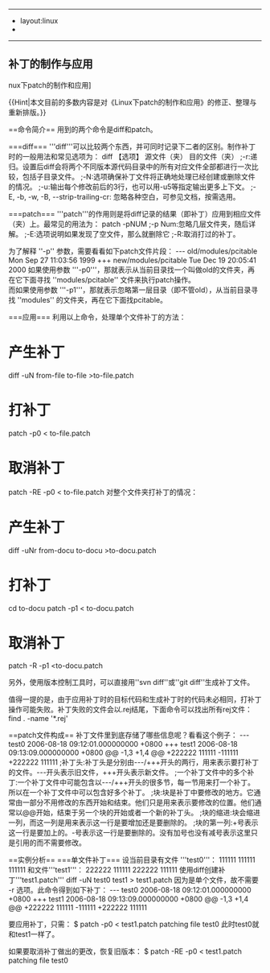 ----
- layout:linux
-
----


## 补丁的制作与应用

nux下patch的制作和应用]</ref>

{{Hint|本文目前的多数内容是对《Linux下patch的制作和应用》的修正、整理与重新排版。}}

==命令简介==
用到的两个命令是diff和patch。

===diff===
'''diff'''可以比较两个东西，并可同时记录下二者的区别。制作补丁时的一般用法和常见选项为：
 diff 【选项】 源文件（夹） 目的文件（夹）
 ;-r:递归。设置后diff会将两个不同版本源代码目录中的所有对应文件全部都进行一次比较，包括子目录文件。
 ;-N:选项确保补丁文件将正确地处理已经创建或删除文件的情况。
 ;-u:输出每个修改前后的3行，也可以用-u5等指定输出更多上下文。
 ;-E, -b, -w, -B, --strip-trailing-cr: 忽略各种空白，可参见文档，按需选用。

 ===patch===
 '''patch'''的作用则是将diff记录的结果（即补丁）应用到相应文件（夹）上。最常见的用法为：
  patch -pNUM <patchfile>
  ;-p Num:忽略几层文件夹，随后详解。
  ;-E:选项说明如果发现了空文件，那么就删除它
  ;-R:取消打过的补丁。

  为了解释 ''-p'' 参数，需要看看如下patch文件片段：
  <source lang="diff">
  --- old/modules/pcitable       Mon Sep 27 11:03:56 1999
  +++ new/modules/pcitable       Tue Dec 19 20:05:41 2000
  </source>
  如果使用参数
  '''-p0'''，那就表示从当前目录找一个叫做old的文件夹，再在它下面寻找
  ''modules/pcitable'' 文件来执行patch操作。<br/>
  而如果使用参数 '''-p1'''，那就表示忽略第一层目录（即不管old），从当前目录寻找
  ''modules'' 的文件夹，再在它下面找pcitable。
  
  ===应用===
  利用以上命令，处理单个文件补丁的方法：
  <source lang="bash">
# 产生补丁
  diff -uN from-file to-file >to-file.patch
  
# 打补丁
  patch -p0 < to-file.patch
  
# 取消补丁
  patch -RE -p0 < to-file.patch
  </source>
  对整个文件夹打补丁的情况：
  <source lang="bash">
# 产生补丁
  diff -uNr  from-docu  to-docu  >to-docu.patch
  
# 打补丁
  cd to-docu
  patch -p1 < to-docu.patch
  
# 取消补丁
  patch -R -p1 <to-docu.patch
  </source>
  
  另外，使用版本控制工具时，可以直接用''svn diff''或''git diff''生成补丁文件。
  
  值得一提的是，由于应用补丁时的目标代码和生成补丁时的代码未必相同，打补丁操作可能失败。补丁失败的文件会以.rej结尾，下面命令可以找出所有rej文件：
   find . -name '*.rej'

==patch文件构成==
补丁文件里到底存储了哪些信息呢？看看这个例子：
<source lang="diff">
--- test0       2006-08-18 09:12:01.000000000 +0800
+++ test1       2006-08-18 09:13:09.000000000 +0800
@@ -1,3 +1,4 @@
+222222
111111
-111111
+222222
 111111
 </source>
 ;补丁头:补丁头是分别由---/+++开头的两行，用来表示要打补丁的文件。---开头表示旧文件，+++开头表示新文件。
 ;一个补丁文件中的多个补丁:一个补丁文件中可能包含以---/+++开头的很多节，每一节用来打一个补丁。所以在一个补丁文件中可以包含好多个补丁。
 ;块:块是补丁中要修改的地方。它通常由一部分不用修改的东西开始和结束。他们只是用来表示要修改的位置。他们通常以@@开始，结束于另一个块的开始或者一个新的补丁头。
 ;块的缩进:块会缩进一列，而这一列是用来表示这一行是要增加还是要删除的。
 ;块的第一列:+号表示这一行是要加上的。-号表示这一行是要删除的。没有加号也没有减号表示这里只是引用的而不需要修改。

 ==实例分析==
 ===单文件补丁===
 设当前目录有文件 '''test0'''：
 <source lang="bash">
 111111
 111111
 111111
 </source>
 和文件'''test1'''：
 <source lang="bash">
 222222
 111111
 222222
 111111
 </source>
 使用diff创建补丁'''test1.patch'''
 <source lang="bash">
 diff -uN test0 test1 > test1.patch
 </source>
 因为是单个文件，故不需要 -r 选项。此命令得到如下补丁：
 <source lang="diff">
 --- test0       2006-08-18 09:12:01.000000000 +0800
 +++ test1       2006-08-18 09:13:09.000000000 +0800
 @@ -1,3 +1,4 @@
 +222222
  111111
  -111111
  +222222
   111111
   </source>

   要应用补丁，只需：
   <source lang="bash">
   $ patch -p0 < test1.patch
   patching file test0
   </source>
   此时test0就和test1一样了。

   如果要取消补丁做出的更改，恢复旧版本：
   <source lang="bash">
   $ patch -RE -p0 < test1.patch
   patching file test0
   </source>

